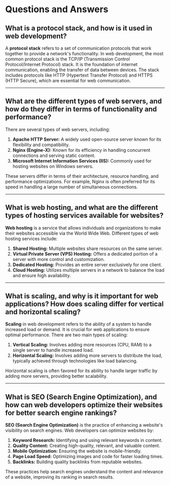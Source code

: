 # Questions and Answers

## What is a protocol stack, and how is it used in web development?

A **protocol stack** refers to a set of communication protocols that work together to provide a network's functionality. In web development, the most common protocol stack is the TCP/IP (Transmission Control Protocol/Internet Protocol) stack. It is the foundation of internet communication, enabling the transfer of data between devices. The stack includes protocols like HTTP (Hypertext Transfer Protocol) and HTTPS (HTTP Secure), which are essential for web communication.

---

## What are the different types of web servers, and how do they differ in terms of functionality and performance?

There are several types of web servers, including:

1. **Apache HTTP Server:** A widely used open-source server known for its flexibility and compatibility.
2. **Nginx (Engine-X):** Known for its efficiency in handling concurrent connections and serving static content.
3. **Microsoft Internet Information Services (IIS):** Commonly used for hosting websites on Windows servers.

These servers differ in terms of their architecture, resource handling, and performance optimizations. For example, Nginx is often preferred for its speed in handling a large number of simultaneous connections.

---

## What is web hosting, and what are the different types of hosting services available for websites?

**Web hosting** is a service that allows individuals and organizations to make their websites accessible via the World Wide Web. Different types of web hosting services include:

1. **Shared Hosting:** Multiple websites share resources on the same server.
2. **Virtual Private Server (VPS) Hosting:** Offers a dedicated portion of a server with more control and customization.
3. **Dedicated Hosting:** Provides an entire server exclusively for one client.
4. **Cloud Hosting:** Utilizes multiple servers in a network to balance the load and ensure high availability.

---

## What is scaling, and why is it important for web applications? How does scaling differ for vertical and horizontal scaling?

**Scaling** in web development refers to the ability of a system to handle increased load or demand. It is crucial for web applications to ensure optimal performance. There are two main types of scaling:

1. **Vertical Scaling:** Involves adding more resources (CPU, RAM) to a single server to handle increased load.
2. **Horizontal Scaling:** Involves adding more servers to distribute the load, typically achieved through technologies like load balancing.

Horizontal scaling is often favored for its ability to handle larger traffic by adding more servers, providing better scalability.

---

## What is SEO (Search Engine Optimization), and how can web developers optimize their websites for better search engine rankings?

**SEO (Search Engine Optimization)** is the practice of enhancing a website's visibility on search engines. Web developers can optimize websites by:

1. **Keyword Research:** Identifying and using relevant keywords in content.
2. **Quality Content:** Creating high-quality, relevant, and valuable content.
3. **Mobile Optimization:** Ensuring the website is mobile-friendly.
4. **Page Load Speed:** Optimizing images and code for faster loading times.
5. **Backlinks:** Building quality backlinks from reputable websites.

These practices help search engines understand the content and relevance of a website, improving its ranking in search results.

